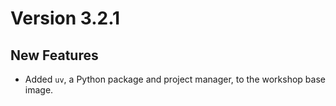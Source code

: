 Version 3.2.1
=============

New Features
------------

* Added `uv`, a Python package and project manager, to the workshop base image.
